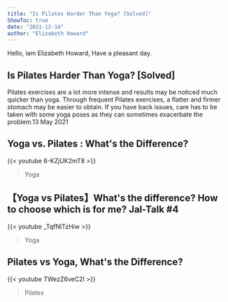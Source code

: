```yaml
---
title: "Is Pilates Harder Than Yoga? [Solved]"
ShowToc: true 
date: "2021-12-14"
author: "Elizabeth Howard" 
---
```


Hello, iam Elizabeth Howard, Have a pleasant day.
## Is Pilates Harder Than Yoga? [Solved]
Pilates exercises are a lot more intense and results may be noticed much quicker than yoga. Through frequent Pilates exercises, a flatter and firmer stomach may be easier to obtain. If you have back issues, care has to be taken with some yoga poses as they can sometimes exacerbate the problem.13 May 2021

## Yoga vs. Pilates : What's the Difference?
{{< youtube 6-KZjUK2mT8 >}}
>Yoga

## 【Yoga vs Pilates】What's the difference? How to choose which is for me? Jal-Talk #4
{{< youtube _TqfNlTzHiw >}}
>Yoga

## Pilates vs Yoga, What's the Difference?
{{< youtube TWezZ6veC2I >}}
>Pilates

